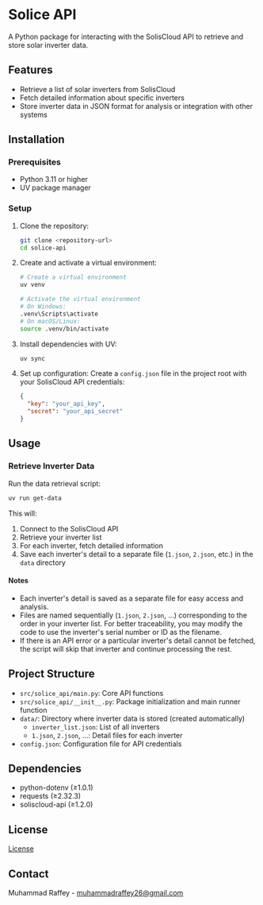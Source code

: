 # Solice API

A Python package for interacting with the SolisCloud API to retrieve and store solar inverter data.

## Features

- Retrieve a list of solar inverters from SolisCloud
- Fetch detailed information about specific inverters
- Store inverter data in JSON format for analysis or integration with other systems

## Installation

### Prerequisites

- Python 3.11 or higher
- UV package manager

### Setup

1. Clone the repository:

   ```bash
   git clone <repository-url>
   cd solice-api
   ```

2. Create and activate a virtual environment:

   ```bash
   # Create a virtual environment
   uv venv

   # Activate the virtual environment
   # On Windows:
   .venv\Scripts\activate
   # On macOS/Linux:
   source .venv/bin/activate
   ```

3. Install dependencies with UV:

   ```bash
   uv sync
   ```

4. Set up configuration:
   Create a `config.json` file in the project root with your SolisCloud API credentials:
   ```json
   {
     "key": "your_api_key",
     "secret": "your_api_secret"
   }
   ```

## Usage

### Retrieve Inverter Data

Run the data retrieval script:

```bash
uv run get-data
```

This will:

1. Connect to the SolisCloud API
2. Retrieve your inverter list
3. For each inverter, fetch detailed information
4. Save each inverter's detail to a separate file (`1.json`, `2.json`, etc.) in the `data` directory

#### Notes
- Each inverter's detail is saved as a separate file for easy access and analysis.
- Files are named sequentially (`1.json`, `2.json`, ...) corresponding to the order in your inverter list. For better traceability, you may modify the code to use the inverter's serial number or ID as the filename.
- If there is an API error or a particular inverter's detail cannot be fetched, the script will skip that inverter and continue processing the rest.

## Project Structure

- `src/solice_api/main.py`: Core API functions
- `src/solice_api/__init__.py`: Package initialization and main runner function
- `data/`: Directory where inverter data is stored (created automatically)
  - `inverter_list.json`: List of all inverters
  - `1.json`, `2.json`, ...: Detail files for each inverter
- `config.json`: Configuration file for API credentials

## Dependencies

- python-dotenv (≥1.0.1)
- requests (≥2.32.3)
- soliscloud-api (≥1.2.0)

## License

[License](LICENSE)

## Contact

Muhammad Raffey - muhammadraffey26@gmail.com
